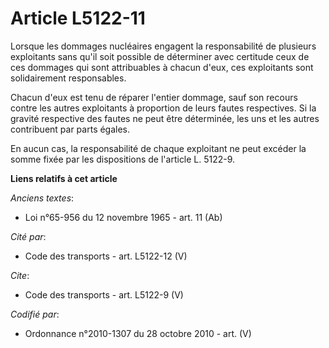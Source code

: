 # Article L5122-11

Lorsque les dommages nucléaires engagent la responsabilité de plusieurs exploitants sans qu'il soit possible de déterminer
avec certitude ceux de ces dommages qui sont attribuables à chacun d'eux, ces exploitants sont solidairement responsables. 

Chacun d'eux est tenu de réparer l'entier dommage, sauf son recours contre les autres exploitants à proportion de leurs
fautes respectives. Si la gravité respective des fautes ne peut être déterminée, les uns et les autres contribuent par parts
égales. 

En aucun cas, la responsabilité de chaque exploitant ne peut excéder la somme fixée par les dispositions de l'article L.
5122-9.

**Liens relatifs à cet article**

_Anciens textes_:

  - Loi n°65-956 du 12 novembre 1965 - art. 11 (Ab)

_Cité par_:

  - Code des transports - art. L5122-12 (V)

_Cite_:

  - Code des transports - art. L5122-9 (V)

_Codifié par_:

  - Ordonnance n°2010-1307 du 28 octobre 2010 - art. (V)
